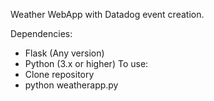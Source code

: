 Weather WebApp with Datadog event creation. 

Dependencies:
  - Flask (Any version)
  - Python (3.x or higher)
To use:
  - Clone repository
  - python weatherapp.py
